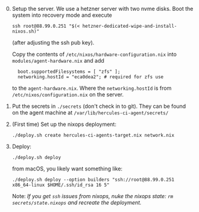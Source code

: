 0. Setup the server.  We use a hetzner server with two nvme disks.
   Boot the system into recovery mode and execute
   ```
   ssh root@88.99.0.251 "$(< hetzner-dedicated-wipe-and-install-nixos.sh)"
   ```
   (after adjusting the ssh pub key).

   Copy the contents of `/etc/nixos/hardware-configuration.nix` into `modules/agent-hardware.nix` and add
   ```
     boot.supportedFilesystems = [ "zfs" ];
     networking.hostId = "eca0dea2"; # required for zfs use
   ```
   to the `agent-hardware.nix`. Where the `networking.hostId` is from `/etc/nixos/configuration.nix` on the server.

1. Put the secrets in `./secrets` (don't check in to git).
   They can be found on the agent machine at `/var/lib/hercules-ci-agent/secrets/`

2. (First time) Set up the nixops deployment:
   ```
   ./deploy.sh create hercules-ci-agents-target.nix network.nix
   ```

3. Deploy:
   ```
   ./deploy.sh deploy
   ```
   from macOS, you likely want something like:
   ```
   ./deploy.sh deploy --option builders "ssh://root@88.99.0.251 x86_64-linux $HOME/.ssh/id_rsa 16 5"
   ```

   Note: *If you get `ssh` issues from nixops, nuke the nixops state: `rm secrets/state.nixops` and recreate the deployment.*
